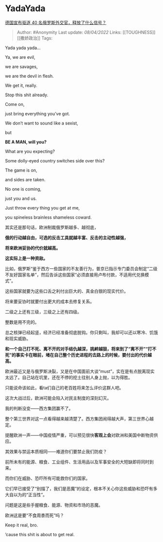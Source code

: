 # YadaYada
[德国宣布驱逐 40 名俄罗斯外交官，释放了什么信号？](https://www.zhihu.com/question/526052761/answer/2424589171)

> Author: #Anonymity 
Last update: *08/04/2022* 
Links: [[TOUGHNESS]] [[撒娇政治]]
Tags: 

Yada yada yada…

Ya, we are evil,

we are savages,

we are the devil in flesh.

We get it, really.

Stop this shit already.

Come on,

just bring everything you’ve got.

We don’t want to sound like a sexist,

but

**BE A MAN, will you?**

  
What are you expecting?

Some dolly-eyed country switches side over this?

The game is on,

and sides are taken.

No one is coming,

just you and us.

Just throw every thing you get at me,

you spineless brainless shameless coward.

  
  

其实还是那句话，欧洲制裁俄罗斯越多、越彻底，

**俄的行动越自由，可选的反击工具就越丰富、反击的主动性越强，**

**将来欧洲妥协的代价就越高。**

**这实际上是一种资敌。**

比如，俄罗斯“鉴于西方一些国家的不友善行为，普京已指示专门委员会制定“二级不友好国家名单”，然后告诉这些国家“必须直接用卢布付款，不适用代兑换模式”。

这些国家就要为这些口舌之利付出巨大的、真金白银的现实代价。

将来要妥协时就要付出更大的成本去修复关系。

二级之上还有三级，三级之上还有四级。

整数是用不完的。

总之核弹已经起竖，经济已经准备彻底脱钩。你只剩叫，我却可以还以寒冷、饥饿和现实威胁。

  

**和一个自己打不死、离不开的对手结仇越深，挑衅越狠，将来到了“离不开”“打不死”的事实卡在眼前，堵在自己整个历史进程的去路上的时候，要付出的代价越高。**

  

欧洲最近又是与俄罗斯决裂，又是在中国面前大谈“must”，实在是有点脱离现实太远了。自己站在坑里，还在不停的挖土往别人身上抛，以为得胜。

只能说命该如此，看ta们自己的老百姓将来怎么评价这群人吧。

这次大战过后，欧洲可能会陷入对民主制度的深刻幻灭。

我的判断没变——西方集团赢不了。

整个第三世界对这一点看得越来越清楚了。西方集团闹得越大声，第三世界心越定。

提醒欧洲一声——中国疫情严重，可以预见很快**客观上会**对欧洲和美国中断物资供应。

其效果与禁运本质相同——难道你们要禁止我们防疫？

前所未有的能源、粮食、工业组件、生活用品以及军事安全的大短缺即将同时到来。

而你们在威胁、恐吓所有可能救你们的国家。

它们早已接受了“别描了，我们是恶魔”的设定，根本不关心你这些威胁和恐吓有多大自以为的“正当性”。

问题是这是些手握粮食、能源、物资和市场的恶魔。

欧洲这是要“不食周黍而死”吗？

  

Keep it real, bro.

’cause this shit is about to get real.

